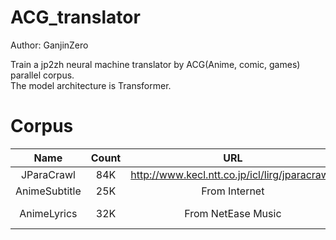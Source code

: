 # ACG_translator

Author: GanjinZero

Train a jp2zh neural machine translator by ACG(Anime, comic, games) parallel corpus.  
The model architecture is Transformer.



# Corpus

|    Name    | Count |                       URL                        | Category |
| :--------: | :---: | :----------------------------------------------: | :------: |
| JParaCrawl |  84K  | <http://www.kecl.ntt.co.jp/icl/lirg/jparacrawl/> | General  |
| AnimeSubtitle |  25K  |   From Internet  | Anime |
| AnimeLyrics |  32K  |   From NetEase Music  | Anime & Game |
